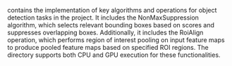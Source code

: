 contains the implementation of key algorithms and operations for object detection tasks in the project. It includes the NonMaxSuppression algorithm, which selects relevant bounding boxes based on scores and suppresses overlapping boxes. Additionally, it includes the RoiAlign operation, which performs region of interest pooling on input feature maps to produce pooled feature maps based on specified ROI regions. The directory supports both CPU and GPU execution for these functionalities.